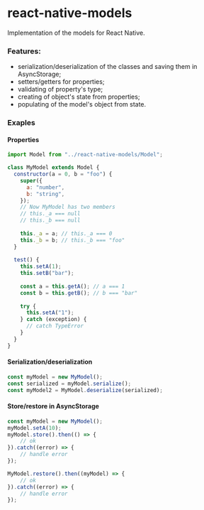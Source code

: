 # react-native-models
Implementation of the models for React Native.

### Features:
- serialization/deserialization of the classes and saving them in AsyncStorage;
- setters/getters for properties;
- validating of property's type;
- creating of object's state from properties;
- populating of the model's object from state.

### Exaples

#### Properties
```javascript
import Model from "../react-native-models/Model";

class MyModel extends Model {
  constructor(a = 0, b = "foo") {
    super({
      a: "number",
      b: "string",
    });
    // Now MyModel has two members
    // this._a === null
    // this._b === null
    
    this._a = a; // this._a === 0
    this._b = b; // this._b === "foo"
  }
  
  test() {
    this.setA(1);
    this.setB("bar");
    
    const a = this.getA(); // a === 1
    const b = this.getB(); // b === "bar"
    
    try {
      this.setA("1");
    } catch (exception) {
      // catch TypeError
    }
  }
}
```

#### Serialization/deserialization
```javascript
const myModel = new MyModel();
const serialized = myModel.serialize();
const myModel2 = MyModel.deserialize(serialized);
```

#### Store/restore in AsyncStorage
```javascript
const myModel = new MyModel();
myModel.setA(10);
myModel.store().then(() => {
    // ok
}).catch((error) => {
    // handle error
});

MyModel.restore().then((myModel) => {
    // ok
}).catch((error) => {
    // handle error
});
```
